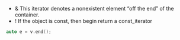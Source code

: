 - & This iterator denotes a nonexistent element “off the end” of the container.
- ! If the object is const, then begin return a const_iterator

```cpp
auto e = v.end();
```